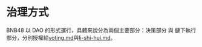 # 治理方式

BNB48 以 DAO 的形式運行，具體來說分為兩個主要部分：決策部分 與 鏈下執行部分，分別授權給[voting.md](voting.md "mention")與[li-shi-hui.md](li-shi-hui.md "mention")。
